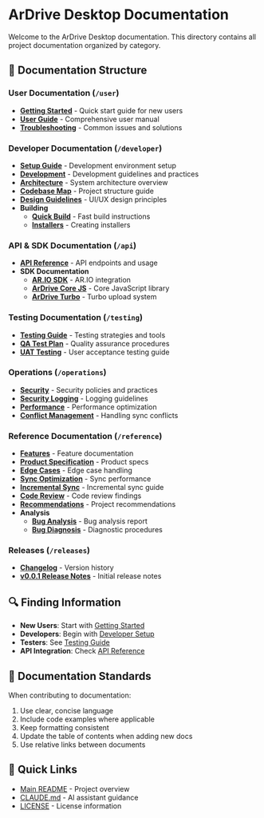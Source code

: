 # ArDrive Desktop Documentation

Welcome to the ArDrive Desktop documentation. This directory contains all project documentation organized by category.

## 📁 Documentation Structure

### User Documentation (`/user`)
- **[Getting Started](./user/getting-started.md)** - Quick start guide for new users
- **[User Guide](./user/user-guide.md)** - Comprehensive user manual
- **[Troubleshooting](./user/troubleshooting.md)** - Common issues and solutions

### Developer Documentation (`/developer`)
- **[Setup Guide](./developer/setup.md)** - Development environment setup
- **[Development](./developer/development.md)** - Development guidelines and practices
- **[Architecture](./developer/architecture.md)** - System architecture overview
- **[Codebase Map](./developer/codebase-map.md)** - Project structure guide
- **[Design Guidelines](./developer/design-guidelines.md)** - UI/UX design principles
- **Building**
  - **[Quick Build](./developer/building/quick-build.md)** - Fast build instructions
  - **[Installers](./developer/building/installers.md)** - Creating installers

### API & SDK Documentation (`/api`)
- **[API Reference](./api/api-reference.md)** - API endpoints and usage
- **SDK Documentation**
  - **[AR.IO SDK](./api/sdk/ar-io-sdk.md)** - AR.IO integration
  - **[ArDrive Core JS](./api/sdk/ardrive-core-js.md)** - Core JavaScript library
  - **[ArDrive Turbo](./api/sdk/ardrive-turbo.md)** - Turbo upload system

### Testing Documentation (`/testing`)
- **[Testing Guide](./testing/testing-guide.md)** - Testing strategies and tools
- **[QA Test Plan](./testing/qa-test-plan.md)** - Quality assurance procedures
- **[UAT Testing](./testing/uat-testing.md)** - User acceptance testing guide

### Operations (`/operations`)
- **[Security](./operations/security.md)** - Security policies and practices
- **[Security Logging](./operations/security-logging.md)** - Logging guidelines
- **[Performance](./operations/performance.md)** - Performance optimization
- **[Conflict Management](./operations/conflict-management.md)** - Handling sync conflicts

### Reference Documentation (`/reference`)
- **[Features](./reference/features.md)** - Feature documentation
- **[Product Specification](./reference/product-specification.md)** - Product specs
- **[Edge Cases](./reference/edge-cases.md)** - Edge case handling
- **[Sync Optimization](./reference/sync-optimization.md)** - Sync performance
- **[Incremental Sync](./reference/incremental-sync.md)** - Incremental sync guide
- **[Code Review](./reference/code-review.md)** - Code review findings
- **[Recommendations](./reference/recommendations.md)** - Project recommendations
- **Analysis**
  - **[Bug Analysis](./reference/analysis/bug-analysis-final.md)** - Bug analysis report
  - **[Bug Diagnosis](./reference/analysis/diagnose-bug.md)** - Diagnostic procedures

### Releases (`/releases`)
- **[Changelog](./releases/changelog.md)** - Version history
- **[v0.0.1 Release Notes](./releases/v0.0.1.md)** - Initial release notes

## 🔍 Finding Information

- **New Users**: Start with [Getting Started](./user/getting-started.md)
- **Developers**: Begin with [Developer Setup](./developer/setup.md)
- **Testers**: See [Testing Guide](./testing/testing-guide.md)
- **API Integration**: Check [API Reference](./api/api-reference.md)

## 📝 Documentation Standards

When contributing to documentation:
1. Use clear, concise language
2. Include code examples where applicable
3. Keep formatting consistent
4. Update the table of contents when adding new docs
5. Use relative links between documents

## 🚀 Quick Links

- [Main README](../README.md) - Project overview
- [CLAUDE.md](../CLAUDE.md) - AI assistant guidance
- [LICENSE](../LICENSE) - License information